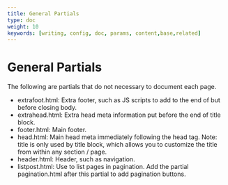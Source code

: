 ```yaml
---
title: General Partials
type: doc
weight: 10
keywords: [writing, config, doc, params, content,base,related]
---
```

# General Partials
The following are partials that do not necessary to document each page.
* extrafoot.html: Extra footer, such as JS scripts to add to the end of but before closing body.
* extrahead.html: Extra head meta information put before the end of title block.
* footer.html: Main footer.
* head.html: Main head meta immediately following the head tag. Note: title is only used by title block, which allows you to customize the title from within any section / page.
* header.html: Header, such as navigation.
* listpost.html: Use to list pages in pagination. Add the partial pagination.html after this partial to add pagination buttons.